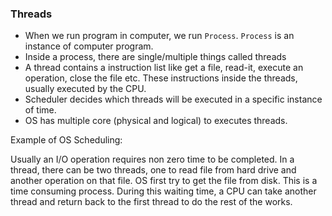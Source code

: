 ### Threads

- When we run program in computer, we run `Process`. `Process` is an instance of computer program.
- Inside a process, there are single/multiple things called threads
- A thread contains a instruction list like get a file, read-it, execute an operation, close the file etc. These instructions inside the threads, usually executed by the CPU.
- Scheduler decides which threads will be executed in a specific instance of time.
- OS has multiple core (physical and logical) to executes threads.

Example of OS Scheduling:

Usually an I/O operation requires non zero time to be completed. In a thread, there can be two threads, one to read file from hard drive and another operation on that file. OS first try to get the file from disk. This is a time consuming process. During this waiting time, a CPU can take another thread and return back to the first thread to do the rest of the works.
